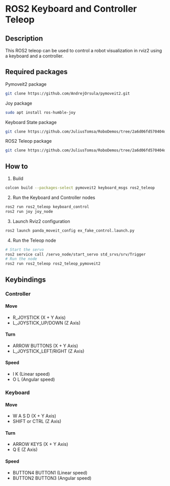 # ROS2 Keyboard and Controller Teleop
## Description
This ROS2 teleop can be used to control a robot visualization in rviz2 using a keyboard and a controller.
## Required packages
Pymoveit2 package
```bash
git clone https://github.com/AndrejOrsula/pymoveit2.git
```
Joy package
```bash
sudo apt install ros-humble-joy
```
Keyboard State package
```bash
git clone https://github.com/JuliusTomsa/RoboDemos/tree/2a6d06fd570404dc02fea6478fa6065a3a82b477/ROS2_packages/keyboard_msgs
```
ROS2 Teleop package
```bash
git clone https://github.com/JuliusTomsa/RoboDemos/tree/2a6d06fd570404dc02fea6478fa6065a3a82b477/ROS2_packages/ros2_teleop
```
## How to
1. Build
```bash
colcon build --packages-select pymoveit2 keyboard_msgs ros2_teleop 
```
2. Run the Keyboard and Controller nodes
```bash
ros2 run ros2_teleop keyboard_control
ros2 run joy joy_node
```
3. Launch Rviz2 configuration
```bash
ros2 launch panda_moveit_config ex_fake_control.launch.py
```
4. Run the Teleop node
```bash
# Start the servo
ros2 service call /servo_node/start_servo std_srvs/srv/Trigger
# Run the node
ros2 run ros2_teleop ros2_teleop_pymoveit2
```
## Keybindings
### Controller
#### Move
* R_JOYSTICK (X + Y Axis)
* L_JOYSTICK_UP/DOWN (Z Axis)
#### Turn
* ARROW BUTTONS (X + Y Axis)
* L_JOYSTICK_LEFT/RIGHT (Z Axis)
#### Speed
* I K (Linear speed)
* O L (Angular speed)
### Keyboard
#### Move
* W A S D (X + Y Axis)
* SHIFT or CTRL (Z Axis)
#### Turn
* ARROW KEYS (X + Y Axis)
* Q E (Z Axis)
#### Speed
* BUTTON4 BUTTON1 (Linear speed)
* BUTTON2 BUTTON3 (Angular speed)

